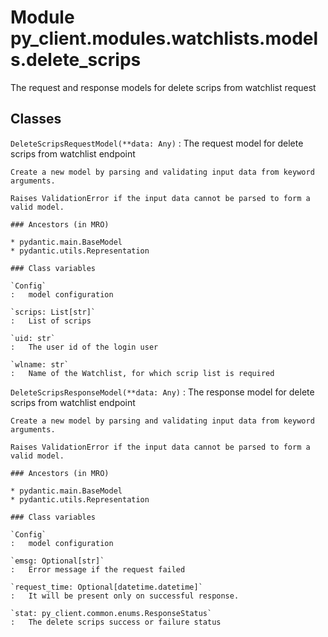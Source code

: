 Module py_client.modules.watchlists.models.delete_scrips
========================================================
The request and response models for delete scrips from watchlist request

Classes
-------

`DeleteScripsRequestModel(**data: Any)`
:   The request model for delete scrips from watchlist endpoint
    
    Create a new model by parsing and validating input data from keyword arguments.
    
    Raises ValidationError if the input data cannot be parsed to form a valid model.

    ### Ancestors (in MRO)

    * pydantic.main.BaseModel
    * pydantic.utils.Representation

    ### Class variables

    `Config`
    :   model configuration

    `scrips: List[str]`
    :   List of scrips

    `uid: str`
    :   The user id of the login user

    `wlname: str`
    :   Name of the Watchlist, for which scrip list is required

`DeleteScripsResponseModel(**data: Any)`
:   The response model for delete scrips from watchlist endpoint
    
    Create a new model by parsing and validating input data from keyword arguments.
    
    Raises ValidationError if the input data cannot be parsed to form a valid model.

    ### Ancestors (in MRO)

    * pydantic.main.BaseModel
    * pydantic.utils.Representation

    ### Class variables

    `Config`
    :   model configuration

    `emsg: Optional[str]`
    :   Error message if the request failed

    `request_time: Optional[datetime.datetime]`
    :   It will be present only on successful response.

    `stat: py_client.common.enums.ResponseStatus`
    :   The delete scrips success or failure status